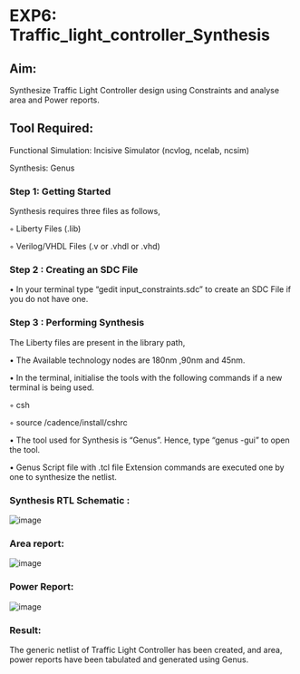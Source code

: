 # EXP6: Traffic_light_controller_Synthesis

## Aim:

Synthesize Traffic Light Controller design using Constraints and analyse area and Power reports.

## Tool Required:

Functional Simulation: Incisive Simulator (ncvlog, ncelab, ncsim)

Synthesis: Genus

### Step 1: Getting Started

Synthesis requires three files as follows,

◦ Liberty Files (.lib)

◦ Verilog/VHDL Files (.v or .vhdl or .vhd)

### Step 2 : Creating an SDC File

•	In your terminal type “gedit input_constraints.sdc” to create an SDC File if you do not have one.

### Step 3 : Performing Synthesis

The Liberty files are present in the library path,

• The Available technology nodes are 180nm ,90nm and 45nm.

• In the terminal, initialise the tools with the following commands if a new terminal is being used.

◦ csh

◦ source /cadence/install/cshrc

• The tool used for Synthesis is “Genus”. Hence, type “genus -gui” to open the tool.

• Genus Script file with .tcl file Extension commands are executed one by one to synthesize the netlist.

### Synthesis RTL Schematic :
![image](https://github.com/user-attachments/assets/42ad80af-3ef7-47b8-86e9-e897c7ec9892)
### Area report:
![image](https://github.com/user-attachments/assets/80708571-b450-4fb7-bc18-f2078a15b13c)
### Power Report:
![image](https://github.com/user-attachments/assets/d3407040-f40b-4c5d-b77b-a2e2947abf50)


### Result:

The generic netlist of Traffic Light Controller has been created, and area, power reports have been tabulated and generated using Genus.
